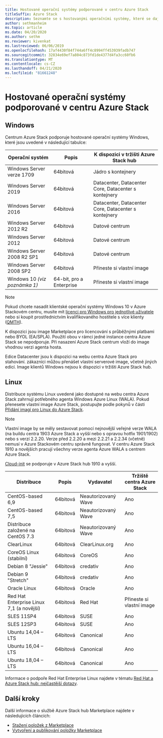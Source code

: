 ```yaml
---
title: Hostované operační systémy podporované v centru Azure Stack
titleSuffix: Azure Stack
description: Seznamte se s hostovanými operačními systémy, které se dají použít v Azure Stack hub.
author: sethmanheim
ms.topic: article
ms.date: 04/20/2020
ms.author: sethm
ms.reviewer: kivenkat
ms.lastreviewed: 06/06/2019
ms.openlocfilehash: 17af4430f84f744a6ff4c8994ff453939fadb747
ms.sourcegitcommit: 32834e69ef7a804c873fd1de4377d4fa3cc60fb6
ms.translationtype: MT
ms.contentlocale: cs-CZ
ms.lasthandoff: 04/21/2020
ms.locfileid: "81661248"
---
```

# <a name="guest-operating-systems-supported-on-azure-stack-hub"></a>Hostované operační systémy podporované v centru Azure Stack

## <a name="windows"></a>Windows

Centrum Azure Stack podporuje hostované operační systémy Windows, které jsou uvedené v následující tabulce:

| Operační systém | Popis | K dispozici v tržišti Azure Stack hub |
| --- | --- | --- |
| Windows Server verze 1709 | 64bitová | Jádro s kontejnery |
| Windows Server 2019 | 64bitová |  Datacenter, Datacenter Core, Datacenter s kontejnery |
| Windows Server 2016 | 64bitová |  Datacenter, Datacenter Core, Datacenter s kontejnery |
| Windows Server 2012 R2 | 64bitová |  Datové centrum |
| Windows Server 2012 | 64bitová |  Datové centrum |
| Windows Server 2008 R2 SP1 | 64bitová |  Datové centrum |
| Windows Server 2008 SP2 | 64bitová |  Přineste si vlastní image |
| Windows 10 *(viz poznámka 1)* | 64-bit, pro a Enterprise | Přineste si vlastní image |

> [!NOTE]
> Pokud chcete nasadit klientské operační systémy Windows 10 v Azure Stackovém centru, musíte mít [licenci pro Windows pro jednotlivé uživatele](https://www.microsoft.com/licensing/product-licensing/windows10.aspx) nebo si koupit prostřednictvím kvalifikovaného hostitele s více klienty ([QMTH](https://www.microsoft.com/en-us/CloudandHosting/licensing_sca.aspx)).

K dispozici jsou image Marketplace pro licencování s průběžnými platbami nebo BYOL (EA/SPLA). Použití obou v rámci jedné instance centra Azure Stack se nepodporuje. Při nasazení Azure Stack centrum vloží do image vhodnou verzi agenta hosta.

Edice Datacenter jsou k dispozici na webu centra Azure Stack pro stahování. zákazníci můžou přenášet vlastní serverové image, včetně jiných edicí. Image klientů Windows nejsou k dispozici v tržišti Azure Stack hub.

## <a name="linux"></a>Linux

Distribuce systému Linux uvedené jako dostupné na webu centra Azure Stack zahrnují potřebného agenta Windows Azure Linux (WALA). Pokud přenesete vlastní image Azure Stack, postupujte podle pokynů v části [Přidání imagí pro Linux do Azure Stack](azure-stack-linux.md).

> [!NOTE]
> Vlastní image by se měly sestavovat pomocí nejnovější veřejné verze WALA (na buildu centra 1903 Azure Stack a vyšší nebo s opravou hotfix 1901/1902) nebo s verzí 2.2.20. Verze před 2.2.20 a mezi 2.2.21 a 2.2.34 (včetně) nemusí v Azure Stackovém centru správně fungovat. V centru Azure Stack 1910 a novějších pracují všechny verze agenta Azure WALA s centrem Azure Stack.
>
> [Cloud-init](https://cloud-init.io/) se podporuje v Azure Stack hub 1910 a vyšší.

| Distribuce | Popis | Vydavatel | Tržiště centra Azure Stack |
| --- | --- | --- | --- |
| CentOS-based 6,9 | 64bitová | Neautorizovaný Wave | Ano |
| CentOS-based 7,5 | 64bitová | Neautorizovaný Wave | Ano |
| Distribuce založené na CentOS 7.3 | 64bitová | Neautorizovaný Wave | Ano |
| ClearLinux | 64bitová | ClearLinux.org | Ano |
| CoreOS Linux (stabilní) |  64bitová | CoreOS | Ano |
| Debian 8 "Jessie" | 64bitová | credativ |  Ano |
| Debian 9 "Stretch" | 64bitová | credativ | Ano |
| Oracle Linux | 64bitová | Oracle | Ano |
| Red Hat Enterprise Linux 7,1 (a novější) | 64bitová | Red Hat | Přineste si vlastní image |
| SLES 11SP4 | 64bitová | SUSE | Ano |
| SLES 12SP3 | 64bitová | SUSE | Ano |
| Ubuntu 14,04 – LTS | 64bitová | Canonical | Ano |
| Ubuntu 16,04 – LTS | 64bitová | Canonical | Ano |
| Ubuntu 18,04 – LTS | 64bitová | Canonical | Ano |

Informace o podpoře Red Hat Enterprise Linux najdete v tématu [Red Hat a Azure Stack hub: nejčastější dotazy](https://access.redhat.com/articles/3413531).

## <a name="next-steps"></a>Další kroky

Další informace o službě Azure Stack hub Marketplace najdete v následujících článcích:

- [Stažení položek z Marketplace](azure-stack-download-azure-marketplace-item.md)  
- [Vytvoření a publikování položky Marketplace](azure-stack-create-and-publish-marketplace-item.md)
